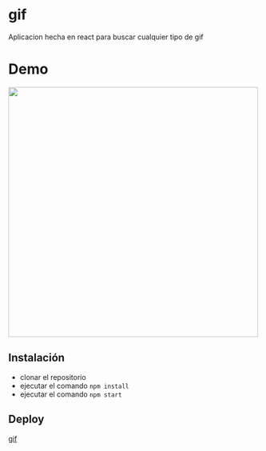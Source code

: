 # gif

Aplicacion hecha en react para buscar cualquier tipo de gif

# Demo

<img src="https://media.giphy.com/media/Gj5DfTnqDdlU0qOwPH/giphy.gif" width="500" >

## Instalación

- clonar el repositorio
- ejecutar el comando `npm install`
- ejecutar el comando `npm start`

## Deploy
[gif](https://gif-jeespoping.netlify.app/)
